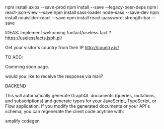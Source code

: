 npm install axios --save-prod
npm install --save --legacy-peer-deps
npm i react-json-view --save
npm install sass-loader node-sass --save-dev
npm install nouislider-react --save
npm install react-password-strength-bar --save

IDEAS:
Implement welcoming funfact/useless fact ? https://uselessfacts.jsph.pl/

Get your visitor's country from their IP http://country.is/



TO ADD:

Comming soon page.

would you like to receive the response via mail? 

BACKEND

This will automatically generate GraphQL documents (queries, mutations, and subscriptions) and generate types for your JavaScript, TypeScript, or Flow application. If you modify the generated documents or your API's schema, you can regenerate the client code anytime with:

amplify codegen